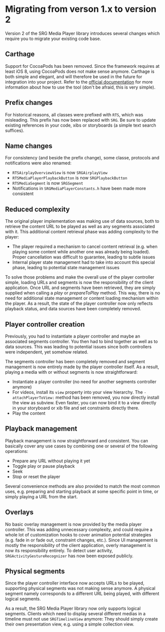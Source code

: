 Migrating from verson 1.x to version 2
======================================

Version 2 of the SRG Media Player library introduces several changes which require you to migrate your existing code base. 

## Carthage

Support for CocoaPods has been removed. Since the framework requires at least iOS 8, using CocoaPods does not make sense anymore. Carthage is both simple and elegant, and will therefore be used in the future for integration into your project. Refer to the [official documentation](https://github.com/Carthage/Carthage) for more information about how to use the tool (don't be afraid, this is very simple).

## Prefix changes

For historical reasons, all classes were prefixed with `RTS`, which was misleading. This prefix has now been replaced with `SRG`. Be sure to update existing references in your code, xibs or storyboards (a simple text search suffices).

## Name changes

For consistency (and beside the prefix change), some classe, protocols and notifications were also renamed:

* `RTSAirplayOverviewView` is now `SRGAirplayView`
* `RTSMediaPlayerPlaybackButton` is now `SRGPlaybackButton`
* `RTSMediaSegment` is now `SRGSegment`
* Notifications in `SRGMediaPlayerConstants.h` have been made more consistent

## Reduced complexity

The original player implementation was making use of data sources, both to retrieve the content URL to be played as well as any segments associated with it. This additional content retrieval phase was adding complexity to the player:

* The player required a mechanism to cancel content retrieval (e.g. when playing some content while another one was already being loaded). Proper cancellation was difficult to guarantee, leading to subtle issues
* Internal player state management had to take into account this special phase, leading to potential state management issues

To solve those problems and make the overall use of the player controller simple, loading URLs and segments is now the responsibility of the client application. Once URL and segments have been retrieved, they are simply supplied when calling a _play_ or _prepareToPlay_ method. This way, there is no need for additional state management or content loading mechanism within the player. As a result, the state of the player controller now only reflects playback status, and data sources have been completely removed.

## Player controller creation

Previously, you had to instantiate a player controller and maybe an associated segments controller. You then had to bind together as well as to data sources. This was leading to potential issues since both controllers were independent, yet somehow related.

The segments controller has been completely removed and segment management is now entirely made by the player controller itself. As a result, playing a media with or without segments is now straightforward:

* Instantiate a player controller (no need for another segments controller anymore)
* For videos, install its `view` property into your view hierarchy. The `-attachPlayerToView:` method has been removed, you now directly install the view as subview. Even faster, you can now bind it to a view directly in your storyboard or xib file and set constraints directly there.
* Play the content

## Playback management

Playback management is now straightforward and consistent. You can basically cover any use cases by combining one or several of the following operations:

* Prepare any URL without playing it yet
* Toggle play or pause playback
* Seek
* Stop or reset the player

Several convenience methods are also provided to match the most common uses, e.g. preparing and starting playback at some specific point in time, or simply playing a URL from the start.

## Overlays

No basic overlay management is now provided by the media player controller. This was adding unnecessary complexity, and could require a whole lot of customization hooks to cover animation potential strategies (e.g. fade in or fade out, constraint changes, etc.). Since UI management is mostly the responsibility of the client application, overly management is now its responsibility entirely. To detect user activity, `SRGActivityGestureRecognizer` has now been exposed publicly.

## Physical segments

Since the player controller interface now accepts URLs to be played, supporting physical segments was not making sense anymore. A physical segment namely corresponds to a different URL being played, with different logical segments. 

As a result, the SRG Media Player library now only supports logical segments. Clients which need to display several different medias in a timeline must not use `SRGTimelineView` anymore: They should simply create their own presentation view, e.g. using a simple collection view.
